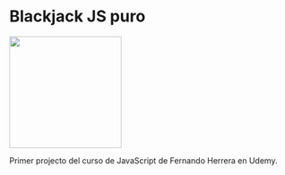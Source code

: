 # Blackjack JS puro

<img src="https://upload.wikimedia.org/wikipedia/commons/9/99/Unofficial_JavaScript_logo_2.svg" width="200" height="200" />

Primer projecto del curso de JavaScript de Fernando Herrera en Udemy.

